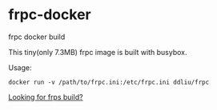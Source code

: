 # frpc-docker
frpc docker build

This tiny(only 7.3MB) frpc image is built with busybox.

Usage:

```
docker run -v /path/to/frpc.ini:/etc/frpc.ini ddliu/frpc
```

[Looking for frps build?](https://github.com/ddliu/frps-docker)
